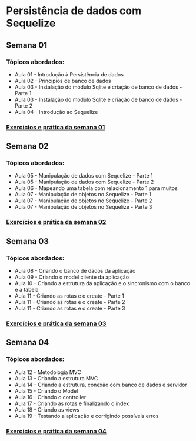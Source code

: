 # Persistência de dados com Sequelize

## Semana 01

### Tópicos abordados:

- Aula 01 - Introdução à Persistência de dados
- Aula 02 - Princípios de banco de dados
- Aula 03 - Instalação do módulo Sqlite e criação de banco de dados - Parte 1
- Aula 03 - Instalação do módulo Sqlite e criação de banco de dados - Parte 2
- Aula 04 - Introdução ao Sequelize

### [Exercícios e prática da semana 01](semana-01/index.html)

## Semana 02

### Tópicos abordados:

- Aula 05 - Manipulação de dados com Sequelize - Parte 1
- Aula 05 - Manipulação de dados com Sequelize - Parte 2
- Aula 06 - Mapeando uma tabela com relacionamento 1 para muitos
- Aula 07 - Manipulação de objetos no Sequelize - Parte 1
- Aula 07 - Manipulação de objetos no Sequelize - Parte 2
- Aula 07 - Manipulação de objetos no Sequelize - Parte 3

### [Exercícios e prática da semana 02](semana-02/index.html)

## Semana 03

### Tópicos abordados:

- Aula 08 - Criando o banco de dados da aplicação
- Aula 09 - Criando o model cliente da aplicação
- Aula 10 - Criando a estrutura da aplicação e o sincronismo com o banco e a tabela
- Aula 11 - Criando as rotas e o create - Parte 1
- Aula 11 - Criando as rotas e o create - Parte 2
- Aula 11 - Criando as rotas e o create - Parte 3

### [Exercícios e prática da semana 03](semana-03/index.html)

## Semana 04

### Tópicos abordados:

- Aula 12 - Metodologia MVC
- Aula 13 - Criando a estrutura MVC
- Aula 14 - Criando a estrutura, conexão com banco de dados e servidor
- Aula 15 - Criando o Model
- Aula 16 - Criando o controller
- Aula 17 - Criando as rotas e finalizando o index
- Aula 18 - Criando as views
- Aula 19 - Testando a aplicação e corrigindo possíveis erros

### [Exercícios e prática da semana 04](semana-04/index.html)


